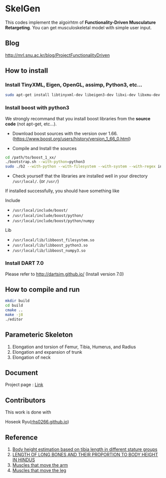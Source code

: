 # SkelGen
This codes implement the algoirhtm of **Functionality-Driven Musculature Retargeting**. You can get musculoskeletal model with simple user input.

## Blog
http://mrl.snu.ac.kr/blog/ProjectFunctionalityDriven

## How to install

### Install TinyXML, Eigen, OpenGL, assimp, Python3, etc...

```bash
sudo apt-get install libtinyxml-dev libeigen3-dev libxi-dev libxmu-dev freeglut3-dev libassimp-dev libpython3-dev python3-tk python3-numpy virtualenv ipython3 cmake-curses-gui
```

### Install boost with python3

We strongly recommand that you install boost libraries from the **source code**
(not apt-get, etc...).

- Download boost sources with the version over 1.66.(https://www.boost.org/users/history/version_1_66_0.html)

- Compile and Install the sources

```bash
cd /path/to/boost_1_xx/
./bootstrap.sh --with-python=python3
sudo ./b2 --with-python --with-filesystem --with-system --with-regex install
```

- Check yourself that the libraries are installed well in your directory `/usr/local/`. (or `/usr/`)

If installed successfully, you should have something like

Include

* `/usr/local/include/boost/`
* `/usr/local/include/boost/python/`
* `/usr/local/include/boost/python/numpy`

Lib 

* `/usr/local/lib/libboost_filesystem.so`
* `/usr/local/lib/libboost_python3.so`
* `/usr/local/lib/libboost_numpy3.so`


### Install DART 7.0

Please refer to http://dartsim.github.io/ (Install version 7.0)


## How to compile and run

```bash
mkdir build
cd build
cmake ..
make -j8
./editor
```



## Parameteric Skeleton
1. Elongation and torsion of Femur, Tibia, Humerus, and Radius
2. Elongation and expansion of trunk
3. Elongation of neck

## Document
Project page : [Link](http://mrl.snu.ac.kr/research/ProjectFunctionalityDriven/fdmr.htm)

## Contributors
This work is done with

Hoseok Ryu([rhs0266.github.io](https://rhs0266.github.io/))


## Reference
1. [Body height estimation based on tibia length in different stature groups](https://onlinelibrary.wiley.com/doi/full/10.1002/ajpa.10257)
2. [LENGTH OF LONG BONES AND THEIR PROPORTION TO BODY HEIGHT IN HINDUS](https://europepmc.org/backend/ptpmcrender.fcgi?accid=PMC1249729&blobtype=pdf)
3. [Muscles that move the arm](https://www.acefitness.org/fitness-certifications/resource-center/exam-preparation-blog/3535/muscles-that-move-the-arm)
3. [Muscles that move the leg](https://www.acefitness.org/fitness-certifications/resource-center/exam-preparation-blog/3594/muscles-that-move-the-leg)

